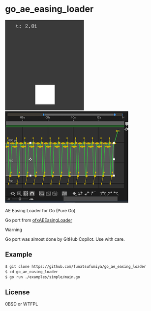 # go_ae_easing_loader

![](docs/animation.gif)
![](docs/screenshot.png)

AE Easing Loader for Go (Pure Go)

Go port from [ofxAEEasingLoader](https://github.com/funatsufumiya/ofxAEEasingLoader)

> [!WARNING]
> Go port was almost done by GitHub Copilot. Use with care.

## Example

```bash
$ git clone https://github.com/funatsufumiya/go_ae_easing_loader
$ cd go_ae_easing_loader
$ go run ./examples/simple/main.go
```

## License

0BSD or WTFPL